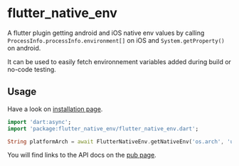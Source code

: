 # flutter_native_env

A flutter plugin getting android and iOS native env values by calling `ProcessInfo.processInfo.environment[]` on iOS and `System.getProperty()` on android.

It can be used to easily fetch environnement variables added during build or no-code testing.

## Usage
Have a look on [installation page](https://pub.dev/packages/flutter_native_env/install).

```dart
import 'dart:async';
import 'package:flutter_native_env/flutter_native_env.dart';

String platformArch = await FlutterNativeEnv.getNativeEnv('os.arch', 'unknown', iosPropertyName: 'SIMULATOR_ARCHS');  // e.g. "x86_64"
```

You will find links to the API docs on the [pub page](https://pub.dev/packages/flutter_native_env).
